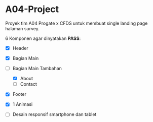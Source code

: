 # A04-Project
Proyek tim A04 Progate x CFDS untuk membuat single landing page halaman survey.

6 Komponen agar dinyatakan **PASS**:
- [x] Header 
- [x] Bagian Main 
- [ ] Bagian Main Tambahan
  - [x] About 
  - [ ] Contact
- [x] Footer 
- [x] 1 Animasi 
- [ ] Desain responsif smartphone dan tablet


